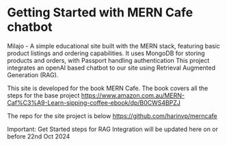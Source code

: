 # Getting Started with MERN Cafe chatbot

Milajo - A simple educational site built with the MERN stack, featuring basic product listings and ordering capabilities. It uses MongoDB for storing products and orders, with Passport handling authentication
This project integrates an openAI based  chatbot to our site using Retrieval Augmented Generation (RAG).

This site is developed  for the book MERN Cafe. The book covers all the steps for the base project
https://www.amazon.com.au/MERN-Caf%C3%A9-Learn-sipping-coffee-ebook/dp/B0CWS4BPZJ

The repo for the site project is below
https://github.com/harinvp/merncafe

Important: Get Started steps for RAG Integration will be updated here on or before 22nd Oct 2024



